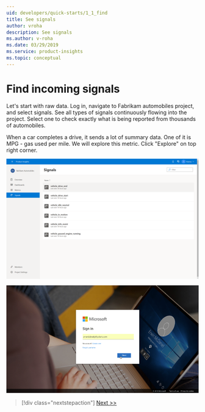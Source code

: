 ```yaml
---
uid: developers/quick-starts/1_1_find
title: See signals
author: vroha
description: See signals
ms.author: v-roha
ms.date: 03/29/2019
ms.service: product-insights
ms.topic: conceptual
---
```


# Find incoming signals

Let's start with raw data. Log in, navigate to Fabrikam automobiles project, and select signals. See all types of signals continuously flowing into the project. Select one to check exactly what is being reported from thousands of automobiles. 

When a car completes a drive, it sends a lot of summary data. One of it is MPG - gas used per mile. We will explore this metric. Click "Explore" on top right corner. 

![Signals page](1_1_view.PNG)

[![Login page](1_Login_inline.PNG)](1_Login.PNG#lightbox)

> [!div class="nextstepaction"]
> [Next >>](1_2_slice.md)



